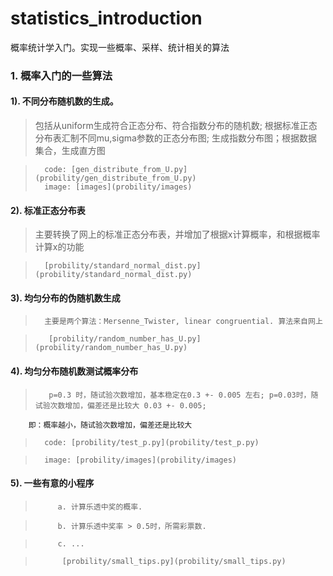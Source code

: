 # statistics_introduction
概率统计学入门。实现一些概率、采样、统计相关的算法

### 1. 概率入门的一些算法
####    1). 不同分布随机数的生成。

>  包括从uniform生成符合正态分布、符合指数分布的随机数; 根据标准正态分布表汇制不同mu,sigma参数的正态分布图; 生成指数分布图；根据数据集合，生成直方图

>       code: [gen_distribute_from_U.py](probility/gen_distribute_from_U.py)
>       image: [images](probility/images)

####    2). 标准正态分布表
>  主要转换了网上的标准正态分布表，并增加了根据x计算概率，和根据概率计算x的功能

>       [probility/standard_normal_dist.py](probility/standard_normal_dist.py)

####    3). 均匀分布的伪随机数生成
>       主要是两个算法：Mersenne_Twister, linear congruential. 算法来自网上

>        [probility/random_number_has_U.py](probility/random_number_has_U.py)

####    4). 均匀分布随机数测试概率分布
>        p=0.3 时，随试验次数增加，基本稳定在0.3 +- 0.005 左右; p=0.03时，随试验次数增加，偏差还是比较大 0.03 +- 0.005;
        即：概率越小，随试验次数增加，偏差还是比较大

>       code: [probility/test_p.py](probility/test_p.py)

>       image: [probility/images](probility/images)
 
####    5). 一些有意的小程序
>          a. 计算乐透中奖的概率.

>          b. 计算乐透中奖率 > 0.5时，所需彩票数. 

>          c. ...

>           [probility/small_tips.py](probility/small_tips.py)    
